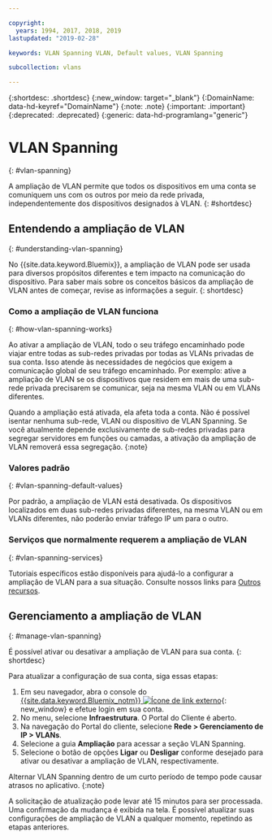 ```yaml
---

copyright:
  years: 1994, 2017, 2018, 2019
lastupdated: "2019-02-28"

keywords: VLAN Spanning VLAN, Default values, VLAN Spanning

subcollection: vlans

---
```


{:shortdesc: .shortdesc}
{:new_window: target="_blank"}
{:DomainName: data-hd-keyref="DomainName"}
{:note: .note}
{:important: .important}
{:deprecated: .deprecated}
{:generic: data-hd-programlang="generic"}


# VLAN Spanning
{: #vlan-spanning}

A ampliação de VLAN permite que todos os dispositivos em uma conta se comuniquem uns com os outros por meio da rede privada, independentemente dos dispositivos designados à VLAN.
{: #shortdesc}

## Entendendo a ampliação de VLAN
{: #understanding-vlan-spanning}


No {{site.data.keyword.Bluemix}}, a ampliação de VLAN pode ser usada para diversos propósitos diferentes e tem impacto na comunicação do dispositivo. Para saber mais sobre os conceitos básicos da ampliação de VLAN antes de começar, revise as informações a seguir.
{: shortdesc}

### Como a ampliação de VLAN funciona
{: #how-vlan-spanning-works}

Ao ativar a ampliação de VLAN, todo o seu tráfego encaminhado pode viajar entre todas as sub-redes privadas por todas as VLANs privadas de sua conta. Isso atende às necessidades de negócios que exigem a comunicação global de seu tráfego encaminhado. Por exemplo: ative a ampliação de VLAN se os dispositivos que residem em mais de uma sub-rede privada precisarem se comunicar, seja na mesma VLAN ou em VLANs diferentes.

Quando a ampliação está ativada, ela afeta toda a conta. Não é possível isentar nenhuma sub-rede, VLAN ou dispositivo de VLAN Spanning. Se você atualmente depende exclusivamente de sub-redes privadas para segregar servidores em funções ou camadas, a ativação da ampliação de VLAN removerá essa segregação.
{:note}

### Valores padrão
{: #vlan-spanning-default-values}

Por padrão, a ampliação de VLAN está desativada. Os dispositivos localizados em duas sub-redes privadas diferentes, na mesma VLAN ou em VLANs diferentes, não poderão enviar tráfego IP um para o outro.

### Serviços que normalmente requerem a ampliação de VLAN
{: #vlan-spanning-services}

Tutoriais específicos estão disponíveis para ajudá-lo a configurar a ampliação de VLAN para a sua situação. Consulte nossos links para [Outros recursos](/docs/infrastructure/vlans?topic=vlans-other-resources-vlan-spanning).


## Gerenciamento a ampliação de VLAN
{: #manage-vlan-spanning}

É possível ativar ou desativar a ampliação de VLAN para sua conta.
{: shortdesc}

Para atualizar a configuração de sua conta, siga essas etapas:

  1. Em seu navegador, abra o console do [{{site.data.keyword.Bluemix_notm}} ![Ícone de link externo](../../icons/launch-glyph.svg "Ícone de link externo")](https://{DomainName}/){: new_window} e efetue login em sua conta.
  2. No menu, selecione **Infraestrutura**. O Portal do Cliente é aberto.
  3. Na navegação do Portal do cliente, selecione **Rede > Gerenciamento de IP > VLANs**.
  4. Selecione a guia **Ampliação** para acessar a seção VLAN Spanning.
  5. Selecione o botão de opções **Ligar** ou **Desligar** conforme desejado para ativar ou desativar a ampliação de VLAN, respectivamente.

Alternar VLAN Spanning dentro de um curto período de tempo pode causar atrasos no aplicativo.
{:note}

A solicitação de atualização pode levar até 15 minutos para ser processada. Uma confirmação da mudança é exibida na tela. É possível atualizar suas configurações de ampliação de VLAN a qualquer momento, repetindo as etapas anteriores.
